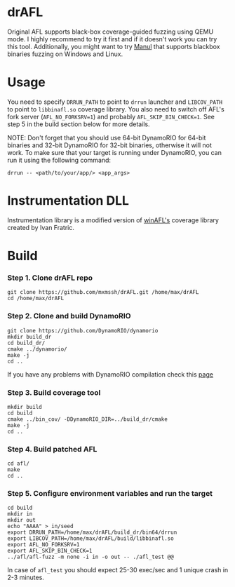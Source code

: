 # drAFL

Original AFL supports black-box coverage-guided fuzzing using QEMU mode. I highly recommend to try it first and if it doesn't work you can try this tool. Additionally, you might want to try [Manul](https://github.com/mxmssh/manul) that supports blackbox binaries fuzzing on Windows and Linux.

# Usage

You need to specify ```DRRUN_PATH``` to point to ```drrun``` launcher and ```LIBCOV_PATH``` to point to ```libbinafl.so``` coverage library. You also need to switch off AFL's fork server (```AFL_NO_FORKSRV=1```) and probably ```AFL_SKIP_BIN_CHECK=1```. See step 5 in the build section below for more details.

NOTE: Don't forget that you should use 64-bit DynamoRIO for 64-bit binaries and 32-bit DynamoRIO for 32-bit binaries, otherwise it will not work. To make sure that your target is running under DynamoRIO, you can run it using the following command:
```
drrun -- <path/to/your/app/> <app_args>
```

# Instrumentation DLL

Instrumentation library is a modified version of [winAFL's](https://github.com/googleprojectzero/winafl) coverage library created by Ivan Fratric.

# Build

### Step 1. Clone drAFL repo
```
git clone https://github.com/mxmssh/drAFL.git /home/max/drAFL
cd /home/max/drAFL
```

### Step 2. Clone and build DynamoRIO
```
git clone https://github.com/DynamoRIO/dynamorio
mkdir build_dr
cd build_dr/
cmake ../dynamorio/
make -j
cd ..
```
If you have any problems with DynamoRIO compilation check this [page](https://github.com/DynamoRIO/dynamorio/wiki/How-To-Build#linux)

### Step 3. Build coverage tool
```
mkdir build
cd build
cmake ../bin_cov/ -DDynamoRIO_DIR=../build_dr/cmake
make -j
cd ..
```
### Step 4. Build patched AFL
```
cd afl/
make
cd ..
```

### Step 5. Configure environment variables and run the target
```
cd build
mkdir in
mkdir out
echo "AAAA" > in/seed
export DRRUN_PATH=/home/max/drAFL/build_dr/bin64/drrun
export LIBCOV_PATH=/home/max/drAFL/build/libbinafl.so 
export AFL_NO_FORKSRV=1
export AFL_SKIP_BIN_CHECK=1
../afl/afl-fuzz -m none -i in -o out -- ./afl_test @@
```
In case of ```afl_test``` you should expect 25-30 exec/sec and 1 unique crash in 2-3 minutes.
